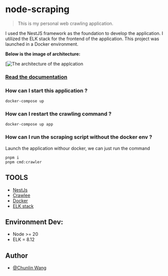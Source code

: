 # node-scraping
> This is my personal web crawling application.

I used the NestJS framework as the foundation to develop the application. I utilized the ELK stack for the frontend of the application. This project was launched in a Docker environment.

**Below is the image of architecture:**

[![The architecture of the applcation](https://miro.medium.com/v2/resize:fit:1400/format:webp/1*wWOK0j2tEPI0sGf5xCsJpw.png "by Chunlin Wang")

### [Read the documentation ](https://medium.com/@kazami0083/node-web-crawling-and-elk-monitoring-801dfb18822e)

### How can I start this application ?
```shell
docker-compose up 
```

### How can I restart the crawling command ?

```shell
docker-compose up app 
```

### How can I run the scraping script without the docker env ?

Launch the application withour docker, we can just run the command 

```shell
pnpm i
pnpm cmd:crawler
```

## TOOLS
- [NestJs](https://nestjs.com/)
- [Crawlee](https://crawlee.dev/)
- [Docker](https://www.docker.com/)
- [ELK stack](https://www.elastic.co/elastic-stack)

## Environment Dev:
* Node >= 20
* ELK = 8.12

## Author
* [@Chunlin Wang](https://www.linkedin.com/in/chunlin-wang-b606b159/)